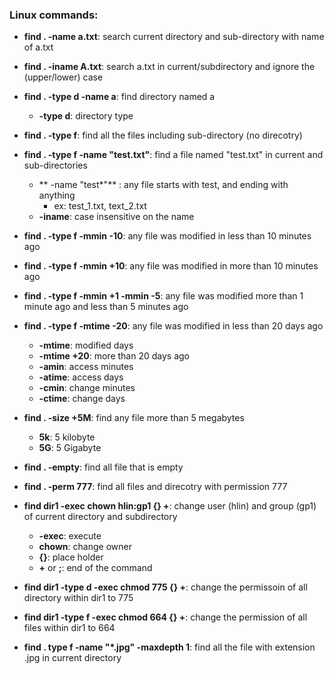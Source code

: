 ### Linux commands:
* **find . -name a.txt**: search current directory and sub-directory with name of a.txt
* **find . -iname A.txt**: search a.txt in current/subdirectory and ignore the (upper/lower) case
* **find . -type d -name a**: find directory named a 
	* **-type d**: directory type 
* **find . -type f**: find all the files including sub-directory (no direcotry)
* **find . -type f -name "test.txt"**: find a file named "test.txt" in current and sub-directories 
	* ** -name "test*"** : any file starts with test, and ending with anything 
		* ex: test_1.txt, text_2.txt
	* **-iname**: case insensitive on the name 	

* **find . -type f -mmin -10**: any file was modified in less than 10 minutes ago
* **find . -type f -mmin +10**: any file was modified in more than 10 minutes ago
* **find . -type f -mmin +1 -mmin -5**: any file was modified more than 1 minute ago and  less than 5 minutes ago 
* **find . -type f -mtime -20**: any file was modified in less than 20 days ago 
	* **-mtime**: modified days 
	* **-mtime +20**: more than 20 days ago 
	* **-amin**: access minutes
	* **-atime**: access days
	* **-cmin**: change minutes
	* **-ctime**: change days 

* **find . -size +5M**: find any file more than 5 megabytes
	* **5k**: 5 kilobyte
	* **5G**: 5 Gigabyte 

* **find . -empty**: find all file that is empty 
* **find . -perm 777**: find all files and direcotry with permission 777 

* **find dir1 -exec chown hlin:gp1 {} +**: change user (hlin) and group (gp1) of current directory and subdirectory 
	* **-exec**: execute
	* **chown**: change owner 
	* **{}**: place holder
	* **+** or **\;**: end of the command 
* **find dir1 -type d -exec chmod 775 {} +**: change the permissoin of all directory within dir1 to 775 
* **find dir1 -type f -exec chmod 664 {} +**: change the permission of all files within dir1 to 664
* **find . type f -name "<b>*</b>.jpg" -maxdepth 1**: find all the file with extension .jpg in current directory 
